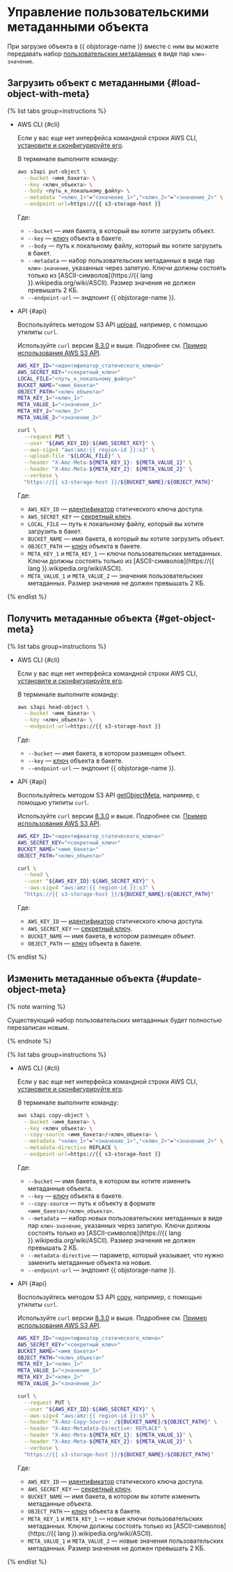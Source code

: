 # Управление пользовательскими метаданными объекта

При загрузке объекта в {{ objstorage-name }} вместе с ним вы можете передавать набор [пользовательских метаданных](../../concepts/object.md#user-meta) в виде пар `ключ-значение`.

## Загрузить объект с метаданными {#load-object-with-meta}

{% list tabs group=instructions %}

- AWS CLI {#cli}

  Если у вас еще нет интерфейса командной строки AWS CLI, [установите и сконфигурируйте его](../../tools/aws-cli.md).

  В терминале выполните команду:

  ```bash
  aws s3api put-object \
    --bucket <имя_бакета> \
    --key <ключ_объекта> \
    --body <путь_к_локальному_файлу> \
    --metadata "<ключ_1>"="<значение_1>","<ключ_2>"="<значение_2>" \
    --endpoint-url=https://{{ s3-storage-host }}
  ```

  Где:
  * `--bucket` — имя бакета, в который вы хотите загрузить объект.
  * `--key` — [ключ](../../concepts/object.md#key) объекта в бакете.
  * `--body` — путь к локальному файлу, который вы хотите загрузить в бакет.
  * `--metadata` — набор пользовательских метаданных в виде пар `ключ-значение`, указанных через запятую. Ключи должны состоять только из [ASCII-символов](https://{{ lang }}.wikipedia.org/wiki/ASCII). Размер значения не должен превышать 2 КБ.
  * `--endpoint-url` — эндпоинт {{ objstorage-name }}.

- API {#api}

  Воспользуйтесь методом S3 API [upload](../../s3/api-ref/object/upload.md), например, с помощью утилиты `curl`.

  Используйте `curl` версии [8.3.0](https://curl.se/changes.html) и выше. Подробнее см. [Пример использования AWS S3 API](../../api-ref/authentication.md#s3-api-example).

  ```bash
  AWS_KEY_ID="<идентификатор_статического_ключа>"
  AWS_SECRET_KEY="<секретный_ключ>"
  LOCAL_FILE="<путь_к_локальному_файлу>"
  BUCKET_NAME="<имя_бакета>"
  OBJECT_PATH="<ключ_объекта>"
  META_KEY_1="<ключ_1>"
  META_VALUE_1="<значение_1>"
  META_KEY_2="<ключ_2>"
  META_VALUE_2="<значение_2>"

  curl \
    --request PUT \
    --user "${AWS_KEY_ID}:${AWS_SECRET_KEY}" \
    --aws-sigv4 "aws:amz:{{ region-id }}:s3" \
    --upload-file "${LOCAL_FILE}" \
    --header "X-Amz-Meta-${META_KEY_1}: ${META_VALUE_1}" \
    --header "X-Amz-Meta-${META_KEY_2}: ${META_VALUE_2}" \
    --verbose \
    "https://{{ s3-storage-host }}/${BUCKET_NAME}/${OBJECT_PATH}"
  ```

  Где:
  * `AWS_KEY_ID` — [идентификатор](../../../iam/concepts/authorization/access-key.md#key-id) статического ключа доступа.
  * `AWS_SECRET_KEY` — [секретный ключ](../../../iam/concepts/authorization/access-key.md#private-key).
  * `LOCAL_FILE` — путь к локальному файлу, который вы хотите загрузить в бакет.
  * `BUCKET_NAME` — имя бакета, в который вы хотите загрузить объект.
  * `OBJECT_PATH` — [ключ](../../concepts/object.md#key) объекта в бакете.
  * `META_KEY_1` и `META_KEY_1` — ключи пользовательских метаданных. Ключи должны состоять только из [ASCII-символов](https://{{ lang }}.wikipedia.org/wiki/ASCII).
  * `META_VALUE_1` и `META_VALUE_2` — значения пользовательских метаданных. Размер значения не должен превышать 2 КБ.

{% endlist %}

## Получить метаданные объекта {#get-object-meta}

{% list tabs group=instructions %}

- AWS CLI {#cli}

  Если у вас еще нет интерфейса командной строки AWS CLI, [установите и сконфигурируйте его](../../tools/aws-cli.md).

  В терминале выполните команду:

  ```bash
  aws s3api head-object \
    --bucket <имя_бакета> \
    --key <ключ_объекта> \
    --endpoint-url=https://{{ s3-storage-host }}
  ```

  Где:
  * `--bucket` — имя бакета, в котором размещен объект.
  * `--key` — [ключ](../../concepts/object.md#key) объекта в бакете.
  * `--endpoint-url` — эндпоинт {{ objstorage-name }}.

- API {#api}

  Воспользуйтесь методом S3 API [getObjectMeta](../../s3/api-ref/object/getobjectmeta.md), например, с помощью утилиты `curl`.

  Используйте `curl` версии [8.3.0](https://curl.se/changes.html) и выше. Подробнее см. [Пример использования AWS S3 API](../../api-ref/authentication.md#s3-api-example).

  ```bash
  AWS_KEY_ID="<идентификатор_статического_ключа>"
  AWS_SECRET_KEY="<секретный_ключ>"
  BUCKET_NAME="<имя_бакета>"
  OBJECT_PATH="<ключ_объекта>"

  curl \
    --head \
    --user "${AWS_KEY_ID}:${AWS_SECRET_KEY}" \
    --aws-sigv4 "aws:amz:{{ region-id }}:s3" \
    "https://{{ s3-storage-host }}/${BUCKET_NAME}/${OBJECT_PATH}"
  ```

  Где:
  * `AWS_KEY_ID` — [идентификатор](../../../iam/concepts/authorization/access-key.md#key-id) статического ключа доступа.
  * `AWS_SECRET_KEY` — [секретный ключ](../../../iam/concepts/authorization/access-key.md#private-key).
  * `BUCKET_NAME` — имя бакета, в котором размещен объект.
  * `OBJECT_PATH` — [ключ](../../concepts/object.md#key) объекта в бакете.

{% endlist %}

## Изменить метаданные объекта {#update-object-meta}

{% note warning %}

Существующий набор пользовательских метаданных будет полностью перезаписан новым.

{% endnote %}

{% list tabs group=instructions %}

- AWS CLI {#cli}

  Если у вас еще нет интерфейса командной строки AWS CLI, [установите и сконфигурируйте его](../../tools/aws-cli.md).

  В терминале выполните команду:

  ```bash
  aws s3api copy-object \
    --bucket <имя_бакета> \
    --key <ключ_объекта> \
    --copy-source <имя_бакета>/<ключ_объекта> \
    --metadata "<ключ_1>"="<значение_1>","<ключ_2>"="<значение_2>" \
    --metadata-directive REPLACE \
    --endpoint-url=https://{{ s3-storage-host }}
  ```

  Где:
  * `--bucket` — имя бакета, в котором вы хотите изменить метаданные объекта.
  * `--key` — [ключ](../../concepts/object.md#key) объекта в бакете.
  * `--copy-source` — путь к объекту в формате `<имя_бакета>/<ключ_объекта>`.
  * `--metadata` — набор новых пользовательских метаданных в виде пар `ключ-значение`, указанных через запятую. Ключи должны состоять только из [ASCII-символов](https://{{ lang }}.wikipedia.org/wiki/ASCII). Размер значения не должен превышать 2 КБ.
  * `--metadata-directive` — параметр, который указывает, что нужно заменить метаданные объекта на новые.
  * `--endpoint-url` — эндпоинт {{ objstorage-name }}.

- API {#api}

  Воспользуйтесь методом S3 API [copy](../../s3/api-ref/object/copy.md), например, с помощью утилиты `curl`.

  Используйте `curl` версии [8.3.0](https://curl.se/changes.html) и выше. Подробнее см. [Пример использования AWS S3 API](../../api-ref/authentication.md#s3-api-example).

  ```bash
  AWS_KEY_ID="<идентификатор_статического_ключа>"
  AWS_SECRET_KEY="<секретный_ключ>"
  BUCKET_NAME="<имя_бакета>"
  OBJECT_PATH="<ключ_объекта>"
  META_KEY_1="<ключ_1>"
  META_VALUE_1="<значение_1>"
  META_KEY_2="<ключ_2>"
  META_VALUE_2="<значение_2>"

  curl \
    --request PUT \
    --user "${AWS_KEY_ID}:${AWS_SECRET_KEY}" \
    --aws-sigv4 "aws:amz:{{ region-id }}:s3" \
    --header "X-Amz-Copy-Source: /${BUCKET_NAME}/${OBJECT_PATH}" \
    --header "X-Amz-Metadata-Directive: REPLACE" \
    --header "X-Amz-Meta-${META_KEY_1}: ${META_VALUE_1}" \
    --header "X-Amz-Meta-${META_KEY_2}: ${META_VALUE_2}" \
    --verbose \
    "https://{{ s3-storage-host }}/${BUCKET_NAME}/${OBJECT_PATH}"
  ```

  Где:
  * `AWS_KEY_ID` — [идентификатор](../../../iam/concepts/authorization/access-key.md#key-id) статического ключа доступа.
  * `AWS_SECRET_KEY` — [секретный ключ](../../../iam/concepts/authorization/access-key.md#private-key).
  * `BUCKET_NAME` — имя бакета, в котором вы хотите изменить метаданные объекта.
  * `OBJECT_PATH` — [ключ](../../concepts/object.md#key) объекта в бакете.
  * `META_KEY_1` и `META_KEY_1` — новые ключи пользовательских метаданных. Ключи должны состоять только из [ASCII-символов](https://{{ lang }}.wikipedia.org/wiki/ASCII).
  * `META_VALUE_1` и `META_VALUE_2` — новые значения пользовательских метаданных. Размер значения не должен превышать 2 КБ.

{% endlist %}